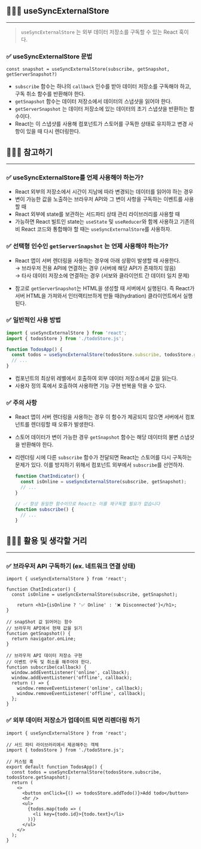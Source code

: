 ## 🧑🏻‍💻 useSyncExternalStore
---

> `useSyncExternalStore` 는 외부 데이터 저장소를 구독할 수 있는 React 훅이다.

### ✅ useSyncExternalStore 문법

```tsx
const snapshot = useSyncExternalStore(subscribe, getSnapshot, getServerSnapshot?)
```

- `subscribe` 함수는 하나의 `callback` 인수를 받아 데이터 저장소를 구독해야 하고, 구독 취소 함수를 반환해야 한다.
- `getSnapshot` 함수는 데이터 저장소에서 데이터의 스냅샷을 읽어야 한다.
- `getServerSnapshot` 는 데이터 저장소에 있는 데이터의 초기 스냅샷을 반환하는 함수이다. 
- React는 이 스냅샷를 사용해 컴포넌트가 스토어를 구독한 상태로 유지하고 변경 사항이 있을 때 다시 렌더링한다.

## 🧑🏻‍💻 참고하기
---

### ✅ useSyncExternalStore를 언제 사용해야 하는가?

- React 외부의 저장소에서 시간이 지남에 따라 변경되는 데이터를 읽어야 하는 경우
- 변이 가능한 값을 노출하는 브라우저 API와 그 변이 사항을 구독하는 이벤트를 사용할 때
- React 외부에 state를 보관하는 서드파티 상태 관리 라이브러리를 사용할 때
- 가능하면 React 빌트인 state는 `useState` 및 `useReducer`와 함께 사용하고 기존의 비 React 코드와 통합해야 할 때는 `useSyncExternalStore`를 사용하자.

### ✅ 선택형 인수인 `getServerSnapshot` 는 언제 사용해야 하는가?

- React 앱이 서버 렌더링을 사용하는 경우에 아래 상황이 발생할 때 사용한다.  
  → 브라우저 전용 API에 연결하는 경우 (서버에 해당 API가 존재하지 않음)  
  → 타사 데이터 저장소에 연결하는 경우 (서보와 클라이언트 간 데이터 일치 문제)  
  
- 참고로 `getServerSnapshot`는 HTML을 생성할 때 서버에서 실행된다. 즉 React가 서버 HTML을 가져와서 인터랙티브하게 만들 때(hydration) 클라이언트에서 실행된다.

### ✅ 일반적인 사용 방법

```jsx
import { useSyncExternalStore } from 'react';
import { todosStore } from './todoStore.js';

function TodosApp() {
  const todos = useSyncExternalStore(todosStore.subscribe, todosStore.getSnapshot);
  // ...
}
```

- 컴포넌트의 최상위 레벨에서 호출하여 외부 데이터 저장소에서 값을 읽는다.
- 사용자 정의 훅에서 호출하여 사용하면 기능 구현 반복을 막을 수 있다.

### ✅ 주의 사항

- React 앱이 서버 렌더링을 사용하는 경우 이 함수가 제공되지 않으면 서버에서 컴포넌트를 렌더링할 때 오류가 발생한다.
- 스토어 데이터가 변이 가능한 경우 `getSnapshot` 함수는 해당 데이터의 불변 스냅샷을 반환해야 한다.
- 리렌더링 시에 다른 `subscribe` 함수가 전달되면 React는 스토어를 다시 구독하는 문제가 있다. 이를 방지하기 위해서 컴포넌트 외부에서 `subscribe`를 선언하자.

    ```jsx
    function ChatIndicator() {
      const isOnline = useSyncExternalStore(subscribe, getSnapshot);
      // ...
    }
    
    // ✅ 항상 동일한 함수이므로 React는 이를 재구독할 필요가 없습니다
    function subscribe() {
      // ...
    }
    ```

## 🧑🏻‍💻 활용 및 생각할 거리
---

### ✅ 브라우저 API 구독하기 (ex. 네트워크 연결 상태)

```tsx
import { useSyncExternalStore } from 'react';

function ChatIndicator() {
  const isOnline = useSyncExternalStore(subscribe, getSnapshot);

	return <h1>{isOnline ? '✅ Online' : '❌ Disconnected'}</h1>;
}

// snapShot 값 읽어어는 함수
// 브라우저 API에서 현재 값을 읽기
function getSnapshot() {
  return navigator.onLine;
}

// 브라우저 API 데이터 저장소 구현
// 이벤트 구독 및 취소를 해주어야 한다.
function subscribe(callback) {
  window.addEventListener('online', callback);
  window.addEventListener('offline', callback);
  return () => {
    window.removeEventListener('online', callback);
    window.removeEventListener('offline', callback);
  };
}
```

### ✅ 외부 데이터 저장소가 업데이트 되면 리렌더링 하기

```tsx
import { useSyncExternalStore } from 'react';

// 서드 파티 라이브러리에서 제공해주는 객체
import { todosStore } from './todoStore.js';

// 커스텀 훅
export default function TodosApp() {
  const todos = useSyncExternalStore(todosStore.subscribe, todosStore.getSnapshot);
  return (
    <>
      <button onClick={() => todosStore.addTodo()}>Add todo</button>
      <hr />
      <ul>
        {todos.map(todo => (
          <li key={todo.id}>{todo.text}</li>
        ))}
      </ul>
    </>
  );
}
```
